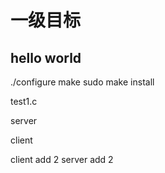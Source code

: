 # 一级目标

## hello world

./configure
make
sudo make install


test1.c


server

client


client add 2
server add 2

